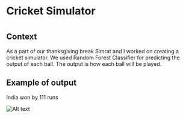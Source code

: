 <h1>Cricket Simulator<h1>

<h2>Context</h2>
<p>As a part of our thanksgiving break Simrat and I worked on creating a cricket simulator. We used Random Forest Classifier for predicting the output of each ball. The output is how each ball will be played. 

<h2> Example of output</h2>
<p>
India won by 111 runs

![Alt text](output/img.jpg?raw=true "Title")
